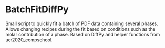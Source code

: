 # BatchFitDiffPy
Small script to quickly fit a batch of PDF data containing several phases. Allows changing recipes during the fit based on conditions such as the molar contribution of a phase. Based on DiffPy and helper functions from   ucr2020_compschool.  
